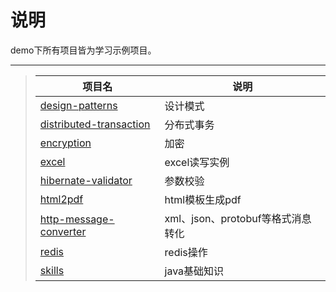 # 说明
demo下所有项目皆为学习示例项目。

-----
>| 项目名 | 说明 | 
>| - | - | 
>| [design-patterns](https://github.com/luckyQing/demo#805ff504dd6f5f5ffdb399737f2a1318-fbfb90000378c2e8b9478ad2d38da208af9710b9) | 设计模式 | 
>| [distributed-transaction](https://github.com/luckyQing/demo#b9cd18008362449c30915d08a7facc0a-6fd525918594e10ff13db1657c617a5f5c7832fc) | 分布式事务 | 
>| [encryption](https://github.com/luckyQing/demo#5bdf74912a51c34815f11e9a3d20b609-70519494dabf157dccf6ded231b6cd801bfd1e50) | 加密 | 
>| [excel](https://github.com/luckyQing/demo#bf57c906fa7d2bb66d07372e41585d96-63859748ac89aff47bd0c44c70f626064810e752) | excel读写实例 | 
>| [hibernate-validator](https://github.com/luckyQing/demo#b7cf3ac66a305ead7159053ddba34327-5099bec85e5dbce97aa12da197981838fd13c5ac) | 参数校验 | 
>| [html2pdf](https://github.com/luckyQing/demo#893cea39bf5d717d55f869739d40e91f-f074a18f81b7d37c4fb5e54aec8ee99534e2f9cf) | html模板生成pdf | 
>| [http-message-converter](https://github.com/luckyQing/demo#5d6be723b87ca69a7878e643c83e7eee-28766db2e360b9408defca306bf94ec95b04e6af) | xml、json、protobuf等格式消息转化 | 
>| [redis](https://github.com/luckyQing/demo#86a1b907d54bf7010394bf316e183e67-e5eb989cc488b422fc2e8b5efd6ad137d9c0a129) | redis操作 | 
>| [skills](https://github.com/luckyQing/demo#a658279f9b983958149f31e4d8487673-60d6a7c34ecde303828f7d968a7bf12d66f9b684) | java基础知识 | 

